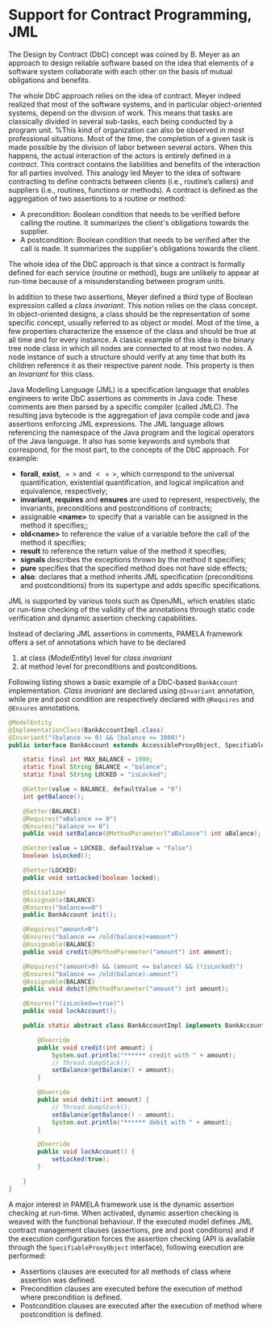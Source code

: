 # Support for Contract Programming, JML

The Design by Contract (DbC) concept was coined by B. Meyer as an approach to design reliable software based on the idea that elements of a software system collaborate with each other on the basis of mutual obligations and benefits.

The whole DbC approach relies on the idea of contract. Meyer indeed realized that most of the software systems, and in particular object-oriented systems, depend on the division of work. This means that tasks are classically divided in several sub-tasks, each being conducted by a program unit. 
%This kind of organization can also be observed in most professional situations. 
Most of the time, the completion of a given task is made possible by the division of labor between several actors. When this happens, the actual interaction of the actors is entirely defined in a *contract*. This contract contains the liabilities and benefits of the interaction for all parties involved. This analogy led Meyer to the idea of software contracting to define contracts between clients (i.e., routine’s callers) and suppliers (i.e., routines, functions or methods).
A contract is defined as the aggregation of two assertions to a routine or method:

- A precondition:  Boolean condition that needs to be verified before calling the routine. It summarizes the client's obligations towards the supplier.
- A postcondition: Boolean condition that needs to be verified after the call is made. It summarizes the supplier's obligations towards the client.

The whole idea of the DbC approach is that since a contract is formally defined for each service (routine or method), bugs are unlikely to appear at run-time because of a misunderstanding between program units.

In addition to these two assertions, Meyer defined a third type of Boolean expression called a *class invariant*. This notion relies on the class concept. In object-oriented designs, a class should be the representation of some specific concept, usually referred to as object or model. Most of the time, a few properties characterize the essence of the class and should be true at all time and for every instance. A classic example of this idea is the binary tree node class in which all nodes are connected to at most two nodes. A node instance of such a structure should verify at any time that both its children reference it as their respective parent node. This property is then an *Invariant* for this class.

Java Modelling Language (JML) is a specification language  that enables engineers to write DbC assertions as comments in Java code. These comments are then parsed by a specific compiler (called JMLC). The resulting java bytecode is the aggregation of java compile code and java assertions enforcing JML expressions.
The JML language allows referencing the namespace of the Java program and the logical operators of the Java language. It also has some keywords and symbols that correspond, for the most part, to the concepts of the DbC approach. For example:

- **forall**, **exist**, $=>$ and $<=>$, which correspond to the universal quantification, existential quantification, and logical implication and equivalence, respectively;
- **invariant**, **requires** and **ensures** are used to represent, respectively, the invariants, preconditions and postconditions of contracts;
- assignable **\<name\>** to specify that a variable can be assigned in the method it specifies;;
- **old\<name\>** to reference the value of a variable before the call of the method it specifies;
- **result** to reference the return value of the method it specifies;
- **signals** describes the exceptions thrown by the method it specifies;
- **pure** specifies that the specified method does not have side effects;
- **also**: declares that a method inherits JML specification (preconditions and postconditions) from its supertype and adds specific specifications.

JML is supported by various tools such as OpenJML, which enables static or run-time checking of the validity of the annotations through static code verification and dynamic assertion checking capabilities.

Instead of declaring JML assertions in comments, PAMELA framework offers a set of annotations which have to be declared 

1. at class (*ModelEntity*) level for *class invariant*
2. at method level for preconditions and postconditions.

Following listing shows a basic example of a DbC-based `BankAccount` implementation. *Class invariant* are declared using `@Invariant` annotation, while pre and post condition are respectively declared with `@Requires` and `@Ensures` annotations.

```java
@ModelEntity
@ImplementationClass(BankAccountImpl.class)
@Invariant("(balance >= 0) && (balance <= 1000)")
public interface BankAccount extends AccessibleProxyObject, SpecifiableProxyObject {

	static final int MAX_BALANCE = 1000;
	static final String BALANCE = "balance";
	static final String LOCKED = "isLocked";

	@Getter(value = BALANCE, defaultValue = "0")
	int getBalance();

	@Setter(BALANCE)
	@Requires("aBalance >= 0")
	@Ensures("balance >= 0")
	public void setBalance(@MethodParameter("aBalance") int aBalance);

	@Getter(value = LOCKED, defaultValue = "false")
	boolean isLocked();

	@Setter(LOCKED)
	public void setLocked(boolean locked);

	@Initializer
	@Assignable(BALANCE)
	@Ensures("balance==0")
	public BankAccount init();

	@Requires("amount>0")
	@Ensures("balance == /old(balance)+amount")
	@Assignable(BALANCE)
	public void credit(@MethodParameter("amount") int amount);

	@Requires("(amount>0) && (amount <= balance) && (!isLocked)")
	@Ensures("balance == /old(balance)-amount")
	@Assignable(BALANCE)
	public void debit(@MethodParameter("amount") int amount);

	@Ensures("(isLocked==true)")
	public void lockAccount();

	public static abstract class BankAccountImpl implements BankAccount {

		@Override
		public void credit(int amount) {
			System.out.println("****** credit with " + amount);
			// Thread.dumpStack();
			setBalance(getBalance() + amount);
		}

		@Override
		public void debit(int amount) {
			// Thread.dumpStack();
			setBalance(getBalance() - amount);
			System.out.println("****** debit with " + amount);
		}

		@Override
		public void lockAccount() {
			setLocked(true);
		}

	}
}
```

A major interest in PAMELA framework use is the dynamic assertion checking at run-time. When activated, dynamic assertion checking is weaved with the functional behaviour. If the executed model defines JML contract management clauses (assertions, pre and post conditions) and if the execution configuration forces the assertion checking (API is available through the `SpecifiableProxyObject` interface), following execution are performed:

- Assertions clauses are executed for all methods of class where assertion was defined.
- Precondition clauses are executed before the execution of method where precondition is defined.
- Postcondition clauses are executed after the execution of method where postcondition is defined.


